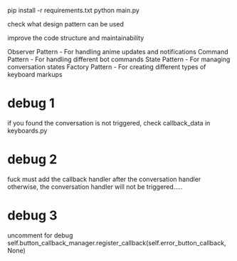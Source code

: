pip install -r requirements.txt
python main.py

check what design pattern can be used

improve the code structure and maintainability

Observer Pattern - For handling anime updates and notifications
Command Pattern - For handling different bot commands
State Pattern - For managing conversation states
Factory Pattern - For creating different types of keyboard markups

# debug 1
if you found the conversation is not triggered, check callback_data in keyboards.py


# debug 2
fuck
must add the callback handler after the conversation handler
otherwise, the conversation handler will not be triggered.....

# debug 3
uncomment for debug
self.button_callback_manager.register_callback(self.error_button_callback, None)
